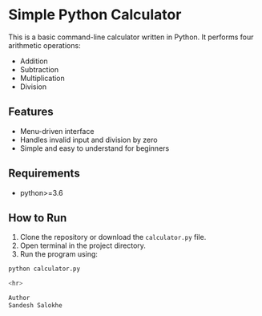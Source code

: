 # Simple Python Calculator

This is a basic command-line calculator written in Python. It performs four arithmetic operations:

- Addition
- Subtraction
- Multiplication
- Division

## Features

- Menu-driven interface
- Handles invalid input and division by zero
- Simple and easy to understand for beginners

## Requirements

- python>=3.6


## How to Run

1. Clone the repository or download the `calculator.py` file.
2. Open terminal in the project directory.
3. Run the program using:

```bash
python calculator.py

<hr>

Author
Sandesh Salokhe